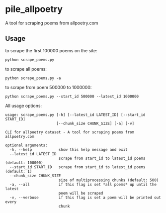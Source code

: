 # pile_allpoetry

A tool for scraping poems from allpoetry.com

## Usage

to scrape the first 100000 poems on the site:

```
python scrape_poems.py

```

to scrape all poems:

```
python scrape_poems.py -a

```

to scrape from poem 500000 to 1000000:

```
python scrape_poems.py --start_id 500000 --latest_id 1000000

```

All usage options:

```
usage: scrape_poems.py [-h] [--latest_id LATEST_ID] [--start_id START_ID]
                       [--chunk_size CHUNK_SIZE] [-a] [-v]

CLI for allpoetry dataset - A tool for scraping poems from allpoetry.com

optional arguments:
  -h, --help            show this help message and exit
  --latest_id LATEST_ID
                        scrape from start_id to latest_id poems (default: 100000)
  --start_id START_ID   scrape from start_id to latest_id poems (default: 1)
  --chunk_size CHUNK_SIZE
                        size of multiprocessing chunks (default: 500)
  -a, --all             if this flag is set *all poems* up until the latest
                        poem will be scraped
  -v, --verbose         if this flag is set a poem will be printed out every
                        chunk
```

